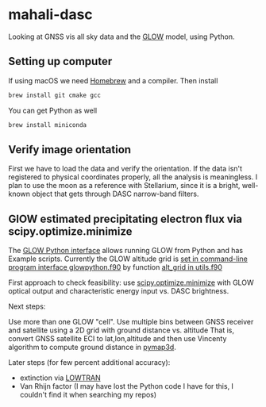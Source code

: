 # mahali-dasc

Looking at GNSS vis all sky data and the [GLOW](https://github.com/space-physics/NCAR-GLOW) model, using Python.

## Setting up computer

If using macOS we need [Homebrew](https://brew.sh) and a compiler.
Then install

```sh
brew install git cmake gcc
```

You can get Python as well

```sh
brew install miniconda
```


## Verify image orientation

First we have to load the data and verify the orientation.
If the data isn't registered to physical coordinates properly, all the analysis is meaningless.
I plan to use the moon as a reference with Stellarium, since it is a bright, well-known object that gets through DASC narrow-band filters.

## GlOW estimated precipitating electron flux via scipy.optimize.minimize

The [GLOW Python interface](https://github.com/space-physics/NCAR-GLOW) allows running GLOW from Python and has Example scripts.
Currently the GLOW altitude grid is
[set in command-line program interface glowpython.f90](https://github.com/space-physics/ncar-glow/tree/main/src/ncarglow/fortran/glowpython.f90)
by function
[alt_grid in utils.f90](https://github.com/space-physics/NCAR-GLOW/blob/main/src/ncarglow/fortran/utils.f90)

First approach to check feasibility:
use
[scipy.optimize.minimize](https://docs.scipy.org/doc/scipy/reference/generated/scipy.optimize.minimize.html)
with GLOW optical output and characteristic energy input vs. DASC brightness.

Next steps:

Use more than one GLOW "cell".
Use multiple bins between GNSS receiver and satellite using a 2D grid with ground distance vs. altitude
That is, convert GNSS satellite ECI to lat,lon,altitude and then use Vincenty algorithm to compute ground distance in
[pymap3d](https://github.com/geospace-code/pymap3d).


Later steps (for few percent additional accuracy):

* extinction via [LOWTRAN](https://github.com/space-physics/lowtran)
* Van Rhijn factor (I may have lost the Python code I have for this, I couldn't find it when searching my repos)
